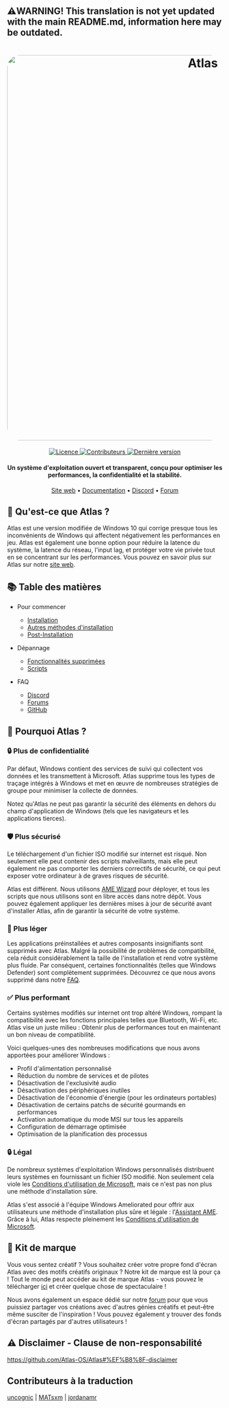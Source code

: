 ## ⚠️WARNING! This translation is not yet updated with the main README.md, information here may be outdated.
<h1 align="center">
  <a href="http://atlasos.net"><img src="https://cdn.jsdelivr.net/gh/Atlas-OS/Atlas@main/img/banner.png" alt="Atlas" width="900" style="border-radius: 30px"></a>
</h1>
  <p align="center">
    <a href="https://github.com/Atlas-OS/Atlas/blob/main/LICENSE">
      <img alt="Licence" src="https://img.shields.io/github/license/atlas-os/atlas?style=for-the-badge&logo=github&color=1A91FF&label=Licence"/>
    </a>
    <a href="https://github.com/Atlas-OS/Atlas/graphs/contributors">
      <img alt="Contributeurs" src="https://img.shields.io/github/contributors/atlas-os/atlas?style=for-the-badge&color=1A91FF&label=Contributeurs" />
    </a>
    <a href="https://github.com/Atlas-OS/Atlas/releases/latest">
      <img alt="Dernière version" src="https://img.shields.io/github/release/atlas-os/atlas?style=for-the-badge&color=1A91FF&label=Derni%C3%A8re%20version" />
    </a>
  </p>
<h4 align="center">Un système d'exploitation ouvert et transparent, conçu pour optimiser les performances, la confidentialité et la stabilité.</h4>

<p align="center">
  <a href="https://atlasos.net">Site web</a>
  •
  <a href="https://docs.atlasos.net">Documentation</a>
  •
  <a href="https://discord.atlasos.net" target="_blank">Discord</a>
  •
  <a href="https://forum.atlasos.net">Forum</a>
</p>

## 🤔 **Qu'est-ce que Atlas ?**

Atlas est une version modifiée de Windows 10 qui corrige presque tous les inconvénients de Windows qui affectent négativement les performances en jeu.
Atlas est également une bonne option pour réduire la latence du système, la latence du réseau, l'input lag, et protéger votre vie privée tout en se concentrant sur les performances.
Vous pouvez en savoir plus sur Atlas sur notre [site web](https://atlasos.net).

## 📚 **Table des matières**

- Pour commencer
  - [Installation](https://docs.atlasos.net/getting-started/installation)
  - [Autres méthodes d'installation](https://docs.atlasos.net/getting-started/other-installation-methods/no-usb)
  - [Post-Installation](https://docs.atlasos.net/getting-started/post-installation/drivers)

- Dépannage
  - [Fonctionnalités supprimées](https://docs.atlasos.net/troubleshooting/removed-features)
  - [Scripts](https://docs.atlasos.net/troubleshooting/scripts)

- FAQ
  - [Discord](https://docs.atlasos.net/faq/community/discord)
  - [Forums](https://docs.atlasos.net/faq/community/forums)
  - [GitHub](https://docs.atlasos.net/faq/community/github)

## 👀 **Pourquoi Atlas ?**

### 🔒 Plus de confidentialité
Par défaut, Windows contient des services de suivi qui collectent vos données et les transmettent à Microsoft.
Atlas supprime tous les types de traçage intégrés à Windows et met en œuvre de nombreuses stratégies de groupe pour minimiser la collecte de données.

Notez qu'Atlas ne peut pas garantir la sécurité des éléments en dehors du champ d'application de Windows (tels que les navigateurs et les applications tierces).

### 🛡️ Plus sécurisé
Le téléchargement d'un fichier ISO modifié sur internet est risqué. Non seulement elle peut contenir des scripts malveillants, mais elle peut également ne pas comporter les derniers correctifs de sécurité, ce qui peut exposer votre ordinateur à de graves risques de sécurité. 

Atlas est différent. Nous utilisons [AME Wizard](https://ameliorated.io) pour déployer, et tous les scripts que nous utilisons sont en libre accès dans notre dépôt. Vous pouvez également appliquer les dernières mises à jour de sécurité avant d'installer Atlas, afin de garantir la sécurité de votre système.

### 🚀 Plus léger
Les applications préinstallées et autres composants insignifiants sont supprimés avec Atlas. Malgré la possibilité de problèmes de compatibilité, cela réduit considérablement la taille de l'installation et rend votre système plus fluide. Par conséquent, certaines fonctionnalités (telles que Windows Defender) sont complètement supprimées.
Découvrez ce que nous avons supprimé dans notre [FAQ](https://docs.atlasos.net/troubleshooting/removed-features).

### ✅ Plus performant
Certains systèmes modifiés sur internet ont trop altéré Windows, rompant la compatibilité avec les fonctions principales telles que Bluetooth, Wi-Fi, etc.
Atlas vise un juste milieu : Obtenir plus de performances tout en maintenant un bon niveau de compatibilité.

Voici quelques-unes des nombreuses modifications que nous avons apportées pour améliorer Windows :
- Profil d'alimentation personnalisé
- Réduction du nombre de services et de pilotes
- Désactivation de l'exclusivité audio
- Désactivation des périphériques inutiles
- Désactivation de l'économie d'énergie (pour les ordinateurs portables)
- Désactivation de certains patchs de sécurité gourmands en performances
- Activation automatique du mode MSI sur tous les appareils
- Configuration de démarrage optimisée
- Optimisation de la planification des processus

### 🔒 Légal
De nombreux systèmes d'exploitation Windows personnalisés distribuent leurs systèmes en fournissant un fichier ISO modifié. Non seulement cela viole les [Conditions d'utilisation de Microsoft](https://www.microsoft.com/en-us/Useterms/Retail/Windows/10/UseTerms_Retail_Windows_10_French.htm), mais ce n'est pas non plus une méthode d'installation sûre.

Atlas s'est associé à l'équipe Windows Ameliorated pour offrir aux utilisateurs une méthode d'installation plus sûre et légale : l'[Assistant AME](https://ameliorated.io). Grâce à lui, Atlas respecte pleinement les [Conditions d'utilisation de Microsoft](https://www.microsoft.com/en-us/Useterms/Retail/Windows/10/UseTerms_Retail_Windows_10_French.htm).

## 🎨 Kit de marque
Vous vous sentez créatif ? Vous souhaitez créer votre propre fond d'écran Atlas avec des motifs créatifs originaux ? Notre kit de marque est là pour ça !
Tout le monde peut accéder au kit de marque Atlas - vous pouvez le télécharger [ici](https://cdn.jsdelivr.net/gh/Atlas-OS/Atlas@main/img/brand-kit.zip) et créer quelque chose de spectaculaire !

Nous avons également un espace dédié sur notre [forum](https://forum.atlasos.net/t/art-showcase) pour que vous puissiez partager vos créations avec d'autres génies créatifs et peut-être même susciter de l'inspiration ! Vous pouvez également y trouver des fonds d'écran partagés par d'autres utilisateurs !

## ⚠️ Disclaimer - Clause de non-responsabilité
https://github.com/Atlas-OS/Atlas#%EF%B8%8F-disclaimer

## Contributeurs à la traduction
[uncognic](https://github.com/uncognic) |
[MATsxm](https://github.com/MATsxm) |
[jordanamr](https://github.com/jordanamr)
